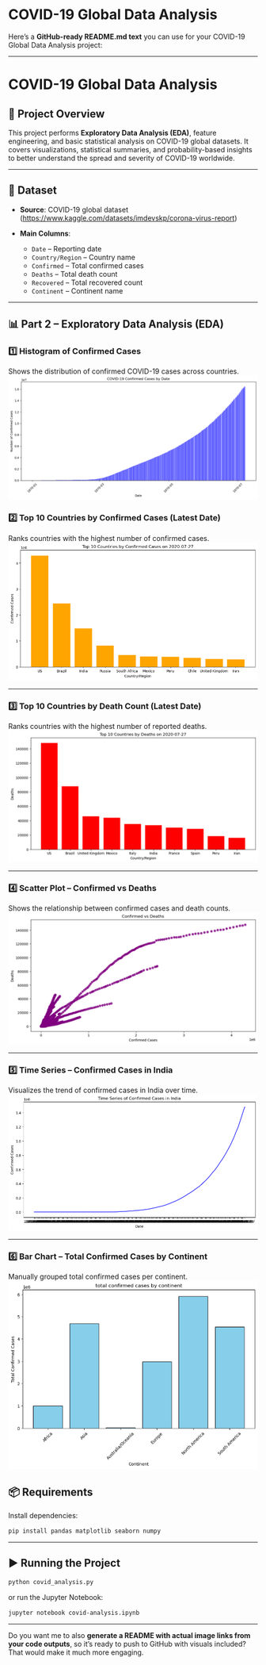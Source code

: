 # COVID-19 Global Data Analysis
Here’s a **GitHub-ready README.md text** you can use for your COVID-19 Global Data Analysis project:

---

# COVID-19 Global Data Analysis

## 📌 Project Overview

This project performs **Exploratory Data Analysis (EDA)**, feature engineering, and basic statistical analysis on COVID-19 global datasets.
It covers visualizations, statistical summaries, and probability-based insights to better understand the spread and severity of COVID-19 worldwide.

---

## 📂 Dataset

* **Source**: COVID-19 global dataset (https://www.kaggle.com/datasets/imdevskp/corona-virus-report)
* **Main Columns**:

  * `Date` – Reporting date
  * `Country/Region` – Country name
  * `Confirmed` – Total confirmed cases
  * `Deaths` – Total death count
  * `Recovered` – Total recovered count
  * `Continent` – Continent name

---

## 📊 Part 2 – Exploratory Data Analysis (EDA)

### 1️⃣ Histogram of Confirmed Cases

Shows the distribution of confirmed COVID-19 cases across countries.
![Histogram of Confirmed Cases](histogram_comfrim.png)

### 2️⃣ Top 10 Countries by Confirmed Cases (Latest Date)

Ranks countries with the highest number of confirmed cases.
![Top 10 Confirmed](top_10_country.png)

---

### 3️⃣ Top 10 Countries by Death Count (Latest Date)

Ranks countries with the highest number of reported deaths.
![Top 10 Deaths](top_10_country_deaths.png)

---

### 4️⃣ Scatter Plot – Confirmed vs Deaths

Shows the relationship between confirmed cases and death counts.
![Scatter Plot Confirmed vs Deaths](Scatter_plotconfirmed.png)

---

### 5️⃣ Time Series – Confirmed Cases in India

Visualizes the trend of confirmed cases in India over time.
![India Time Series](time_series.png)

---

### 6️⃣ Bar Chart – Total Confirmed Cases by Continent

Manually grouped total confirmed cases per continent.
![Continent Bar Chart](total_confrim_continent.png)


## 📦 Requirements

Install dependencies:

```bash
pip install pandas matplotlib seaborn numpy
```

---

## ▶️ Running the Project

```bash
python covid_analysis.py
```

or run the Jupyter Notebook:

```bash
jupyter notebook covid-analysis.ipynb
```

---

Do you want me to also **generate a README with actual image links from your code outputs**, so it’s ready to push to GitHub with visuals included? That would make it much more engaging.
